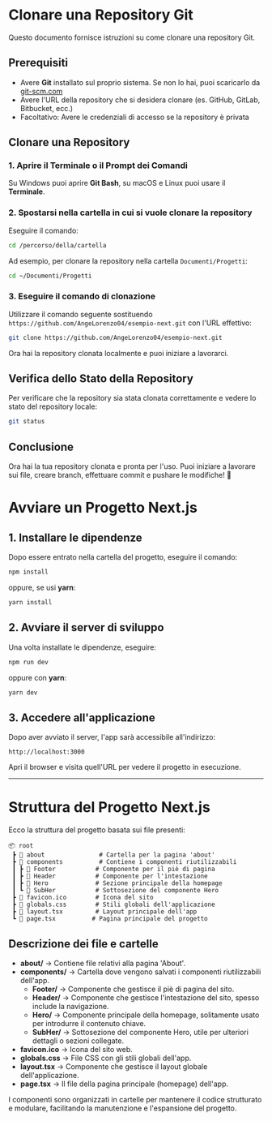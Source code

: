 # Clonare una Repository Git

Questo documento fornisce istruzioni su come clonare una repository Git.

## Prerequisiti

- Avere **Git** installato sul proprio sistema. Se non lo hai, puoi scaricarlo da [git-scm.com](https://git-scm.com/)
- Avere l'URL della repository che si desidera clonare (es. GitHub, GitLab, Bitbucket, ecc.)
- Facoltativo: Avere le credenziali di accesso se la repository è privata

## Clonare una Repository

### 1. Aprire il Terminale o il Prompt dei Comandi

Su Windows puoi aprire **Git Bash**, su macOS e Linux puoi usare il **Terminale**.

### 2. Spostarsi nella cartella in cui si vuole clonare la repository

Eseguire il comando:

```sh
cd /percorso/della/cartella
```

Ad esempio, per clonare la repository nella cartella `Documenti/Progetti`:

```sh
cd ~/Documenti/Progetti
```

### 3. Eseguire il comando di clonazione

Utilizzare il comando seguente sostituendo `https://github.com/AngeLorenzo04/esempio-next.git` con l'URL effettivo:

```sh
git clone https://github.com/AngeLorenzo04/esempio-next.git
```
Ora hai la repository clonata localmente e puoi iniziare a lavorarci.

## Verifica dello Stato della Repository

Per verificare che la repository sia stata clonata correttamente e vedere lo stato del repository locale:

```sh
git status
```

## Conclusione

Ora hai la tua repository clonata e pronta per l'uso. Puoi iniziare a lavorare sui file, creare branch, effettuare commit e pushare le modifiche! 🚀


# Avviare un Progetto Next.js

## 1. Installare le dipendenze

Dopo essere entrato nella cartella del progetto, eseguire il comando:

```sh
npm install
```

oppure, se usi **yarn**:

```sh
yarn install
```

## 2. Avviare il server di sviluppo

Una volta installate le dipendenze, eseguire:

```sh
npm run dev
```

oppure con **yarn**:

```sh
yarn dev
```

## 3. Accedere all'applicazione

Dopo aver avviato il server, l'app sarà accessibile all'indirizzo:

```
http://localhost:3000
```

Apri il browser e visita quell'URL per vedere il progetto in esecuzione.

---

# Struttura del Progetto Next.js

Ecco la struttura del progetto basata sui file presenti:

```
📦 root
 ┣ 📂 about               # Cartella per la pagina 'about'
 ┣ 📂 components          # Contiene i componenti riutilizzabili
 ┃ ┣ 📂 Footer           # Componente per il piè di pagina
 ┃ ┣ 📂 Header           # Componente per l'intestazione
 ┃ ┣ 📂 Hero             # Sezione principale della homepage
 ┃ ┗ 📂 SubHer           # Sottosezione del componente Hero
 ┣ 📜 favicon.ico        # Icona del sito
 ┣ 📜 globals.css        # Stili globali dell'applicazione
 ┣ 📜 layout.tsx         # Layout principale dell'app
 ┗ 📜 page.tsx          # Pagina principale del progetto
```

## Descrizione dei file e cartelle

- **about/** → Contiene file relativi alla pagina 'About'.
- **components/** → Cartella dove vengono salvati i componenti riutilizzabili dell'app.
  - **Footer/** → Componente che gestisce il piè di pagina del sito.
  - **Header/** → Componente che gestisce l'intestazione del sito, spesso include la navigazione.
  - **Hero/** → Componente principale della homepage, solitamente usato per introdurre il contenuto chiave.
  - **SubHer/** → Sottosezione del componente Hero, utile per ulteriori dettagli o sezioni collegate.
- **favicon.ico** → Icona del sito web.
- **globals.css** → File CSS con gli stili globali dell'app.
- **layout.tsx** → Componente che gestisce il layout globale dell'applicazione.
- **page.tsx** → Il file della pagina principale (homepage) dell'app.

I componenti sono organizzati in cartelle per mantenere il codice strutturato e modulare, facilitando la manutenzione e l'espansione del progetto.






